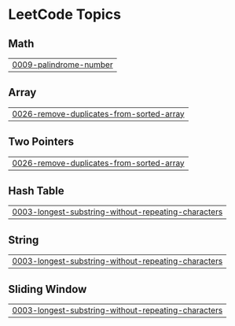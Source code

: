 <!---LeetCode Topics Start-->
# LeetCode Topics
## Math
|  |
| ------- |
| [0009-palindrome-number](https://github.com/jzvikonyaukwa/leetcode/tree/master/0009-palindrome-number) |
## Array
|  |
| ------- |
| [0026-remove-duplicates-from-sorted-array](https://github.com/jzvikonyaukwa/leetcode/tree/master/0026-remove-duplicates-from-sorted-array) |
## Two Pointers
|  |
| ------- |
| [0026-remove-duplicates-from-sorted-array](https://github.com/jzvikonyaukwa/leetcode/tree/master/0026-remove-duplicates-from-sorted-array) |
## Hash Table
|  |
| ------- |
| [0003-longest-substring-without-repeating-characters](https://github.com/jzvikonyaukwa/leetcode/tree/master/0003-longest-substring-without-repeating-characters) |
## String
|  |
| ------- |
| [0003-longest-substring-without-repeating-characters](https://github.com/jzvikonyaukwa/leetcode/tree/master/0003-longest-substring-without-repeating-characters) |
## Sliding Window
|  |
| ------- |
| [0003-longest-substring-without-repeating-characters](https://github.com/jzvikonyaukwa/leetcode/tree/master/0003-longest-substring-without-repeating-characters) |
<!---LeetCode Topics End-->
